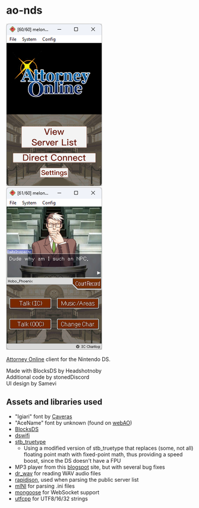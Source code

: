 # ao-nds

![img1](screenshot1.png)
![img2](screenshot2.png)

[Attorney Online](https://aceattorneyonline.com) client for the Nintendo DS.

Made with BlocksDS by Headshotnoby<br/>
Additional code by stonedDiscord<br/>
UI design by Samevi

## Assets and libraries used
* "Igiari" font by [Caveras](https://caveras.net)
* "AceName" font by unknown (found on [webAO](https://github.com/AttorneyOnline/webAO))
* [BlocksDS](http://github.com/blocksds/sdk)
* [dswifi](http://github.com/blocksds/dswifi)
* [stb_truetype](https://github.com/nothings/stb/blob/master/stb_truetype.h)
  * Using a modified version of stb_truetype that replaces (some, not all) floating point math with fixed-point math, thus providing a speed boost, since the DS doesn't have a FPU
* MP3 player from this [blogspot](http://adshomebrewersdiary.blogspot.com/2012/06/mp3-streaming-on-arm7.html) site, but with several bug fixes
* [dr_wav](https://github.com/mackron/dr_libs/blob/master/dr_wav.h) for reading WAV audio files
* [rapidjson](https://github.com/Tencent/rapidjson), used when parsing the public server list
* [mINI](https://github.com/metayeti/mINI) for parsing .ini files
* [mongoose](https://github.com/cesanta/mongoose) for WebSocket support
* [utfcpp](https://github.com/nemtrif/utfcpp) for UTF8/16/32 strings
